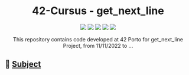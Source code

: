 
<h1 align="center">
	42-Cursus - get_next_line
</h1>

<p align="center">
	<img src="https://img.shields.io/badge/score-not%20submitted-red" />
	<img src="https://img.shields.io/github/languages/code-size/lbordonal/01-get_next_line" />
	<img src="https://img.shields.io/github/languages/count/lbordonal/01-get_next_line" />
	<img src="https://img.shields.io/github/languages/top/lbordonal/01-get_next_line" />
	<img src="https://img.shields.io/github/last-commit/lbordonal/01-get_next_line" />
</p>

<p align="center">
This repository contains code developed at 42 Porto for get_next_line Project, from 11/11/2022 to ...
</p>


## :notebook: [Subject](https://github.com/lbordonal/01-get_next_line/blob/main/Subject/en.subject.pdf) <br />



